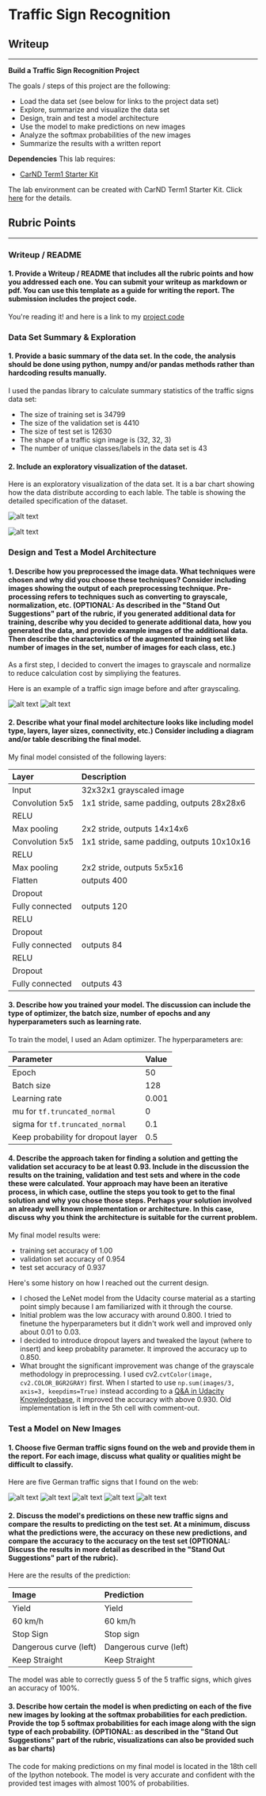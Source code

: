 # **Traffic Sign Recognition** 

## Writeup
---

**Build a Traffic Sign Recognition Project**

The goals / steps of this project are the following:
* Load the data set (see below for links to the project data set)
* Explore, summarize and visualize the data set
* Design, train and test a model architecture
* Use the model to make predictions on new images
* Analyze the softmax probabilities of the new images
* Summarize the results with a written report

**Dependencies**
This lab requires:

* [CarND Term1 Starter Kit](https://github.com/udacity/CarND-Term1-Starter-Kit)

The lab environment can be created with CarND Term1 Starter Kit. Click [here](https://github.com/udacity/CarND-Term1-Starter-Kit/blob/master/README.md) for the details.


[//]: # (Image References)

[image1]: ./examples/visualization.png "Visualization"
[image2]: ./examples/grayscale.png "Grayscaling"
[image3]: ./examples/original.png "Original"
[image4]: ./test_images/13_yield.jpg "Traffic Sign: Yield"
[image5]: ./test_images/3_speed_limit_60.jpg "Traffic Sign: Speed 60"
[image6]: ./test_images/14_stop.jpg "Traffic Sign: Stop"
[image7]: ./test_images/19_dangerous_curve_to_left.jpg "Traffic Sign: Dangerous curve (left)"
[image8]: ./test_images/35_ahead_only.jpg "Traffic Sign: Ahead Only"
[image9]: ./examples/table.png "Data Distribution"

## Rubric Points

---
### Writeup / README

#### 1. Provide a Writeup / README that includes all the rubric points and how you addressed each one. You can submit your writeup as markdown or pdf. You can use this template as a guide for writing the report. The submission includes the project code.

You're reading it! and here is a link to my [project code](./Traffic_Sign_Classifier.ipynb)

### Data Set Summary & Exploration

#### 1. Provide a basic summary of the data set. In the code, the analysis should be done using python, numpy and/or pandas methods rather than hardcoding results manually.

I used the pandas library to calculate summary statistics of the traffic
signs data set:

* The size of training set is 34799
* The size of the validation set is 4410
* The size of test set is 12630
* The shape of a traffic sign image is (32, 32, 3)
* The number of unique classes/labels in the data set is 43

#### 2. Include an exploratory visualization of the dataset.

Here is an exploratory visualization of the data set. It is a bar chart showing how the data distribute according to each lable. The table is showing the detailed specification of the dataset.

![alt text][image1]


![alt text][image9]

### Design and Test a Model Architecture

#### 1. Describe how you preprocessed the image data. What techniques were chosen and why did you choose these techniques? Consider including images showing the output of each preprocessing technique. Pre-processing refers to techniques such as converting to grayscale, normalization, etc. (OPTIONAL: As described in the "Stand Out Suggestions" part of the rubric, if you generated additional data for training, describe why you decided to generate additional data, how you generated the data, and provide example images of the additional data. Then describe the characteristics of the augmented training set like number of images in the set, number of images for each class, etc.)

As a first step, I decided to convert the images to grayscale and normalize to reduce calculation cost by simpliying the features.

Here is an example of a traffic sign image before and after grayscaling.

![alt text][image3]
![alt text][image2]

#### 2. Describe what your final model architecture looks like including model type, layers, layer sizes, connectivity, etc.) Consider including a diagram and/or table describing the final model.

My final model consisted of the following layers:

| Layer         		|     Description	        					| 
|:----------------------|:----------------------------------------------| 
| Input         		| 32x32x1 grayscaled image   				    | 
| Convolution 5x5     	| 1x1 stride, same padding, outputs 28x28x6 	|
| RELU					|												|
| Max pooling	      	| 2x2 stride,  outputs 14x14x6		    		|
| Convolution 5x5	    | 1x1 stride, same padding, outputs 10x10x16    |
| RELU					|												|
| Max pooling	      	| 2x2 stride,  outputs 5x5x16		    		|
| Flatten   	      	| outputs 400               		    		|
| Dropout       		|         							    		|
| Fully connected		| outputs 120        							|
| RELU					|												|
| Dropout       		|         								    	|
| Fully connected		| outputs 84        							|
| RELU					|												|
| Dropout       		|         								    	|
| Fully connected		| outputs 43        							|
 


#### 3. Describe how you trained your model. The discussion can include the type of optimizer, the batch size, number of epochs and any hyperparameters such as learning rate.

To train the model, I used an Adam optimizer. The hyperparameters are:

| Parameter                             |     Value	        | 
|:--------------------------------------|:------------------| 
| Epoch                              	| 50        	    | 
| Batch size                            | 128        		| 
| Learning rate                         | 0.001        		| 
| mu for `tf.truncated_normal`          | 0        			| 
| sigma for `tf.truncated_normal`       | 0.1        		| 
| Keep probability for dropout layer    | 0.5        		| 


#### 4. Describe the approach taken for finding a solution and getting the validation set accuracy to be at least 0.93. Include in the discussion the results on the training, validation and test sets and where in the code these were calculated. Your approach may have been an iterative process, in which case, outline the steps you took to get to the final solution and why you chose those steps. Perhaps your solution involved an already well known implementation or architecture. In this case, discuss why you think the architecture is suitable for the current problem.

My final model results were:
* training set accuracy of 1.00
* validation set accuracy of 0.954
* test set accuracy of 0.937

Here's some history on how I reached out the current design.
* I chosed the LeNet model from the Udacity course material as a starting point simply because I am familiarized with it through the course.
* Initial problem was the low accuracy with around 0.800. I tried to finetune the hyperparameters but it didn't work well and improved only about 0.01 to 0.03.
* I decided to introduce dropout layers and tweaked the layout (where to insert) and keep probablity parameter. It improved the accuracy up to 0.850.
* What brought the significant improvement was change of the grayscale methodology in preprocessing. I used cv2.`cvtColor(image, cv2.COLOR_BGR2GRAY)` first. When I started to use `np.sum(images/3, axis=3, keepdims=True)` instead according to a [Q&A in Udacity Knowledgebase](https://knowledge.udacity.com/questions/358946), it improved the accuracy with above 0.930. Old implementation is left in the 5th cell with comment-out.
 

### Test a Model on New Images

#### 1. Choose five German traffic signs found on the web and provide them in the report. For each image, discuss what quality or qualities might be difficult to classify.

Here are five German traffic signs that I found on the web:

![alt text][image4] ![alt text][image5] ![alt text][image6] 
![alt text][image7] ![alt text][image8]

#### 2. Discuss the model's predictions on these new traffic signs and compare the results to predicting on the test set. At a minimum, discuss what the predictions were, the accuracy on these new predictions, and compare the accuracy to the accuracy on the test set (OPTIONAL: Discuss the results in more detail as described in the "Stand Out Suggestions" part of the rubric).

Here are the results of the prediction:

| Image			        |     Prediction	        					| 
|:----------------------|:----------------------------------------------| 
| Yield					| Yield											| 
| 60 km/h	      		| 60 km/h					     				|
| Stop Sign      		| Stop sign   									| 
| Dangerous curve (left)| Dangerous curve (left)                    	|
| Keep Straight			| Keep Straight      							|


The model was able to correctly guess 5 of the 5 traffic signs, which gives an accuracy of 100%.

#### 3. Describe how certain the model is when predicting on each of the five new images by looking at the softmax probabilities for each prediction. Provide the top 5 softmax probabilities for each image along with the sign type of each probability. (OPTIONAL: as described in the "Stand Out Suggestions" part of the rubric, visualizations can also be provided such as bar charts)

The code for making predictions on my final model is located in the 18th cell of the Ipython notebook. The model is very accurate and confident with the provided test images with almost 100% of probabilities.


